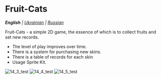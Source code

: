 # Fruit-Cats

_**English** | [Ukrainian](README.ua.md) | [Russian](README.ru.md)_

Fruit-Cats - a simple 2D game, the essence of which is to collect fruits and set new records.
* The level of play improves over time.
* There is a system for purchasing new skins.
* There is a table of records for each skin
* Usage Sprite Kit.

![14_3_test](https://github.com/realeti/Fruit-Cats/assets/30148823/399de592-6acf-41d8-ac64-90bb7ebd4545)
![14_4_test](https://github.com/realeti/Fruit-Cats/assets/30148823/c98a70fb-f078-477c-a085-93e280bafc65)
![14_5_test](https://github.com/realeti/Fruit-Cats/assets/30148823/50323bcf-f991-4f32-b96c-55d7a86f28c1)

